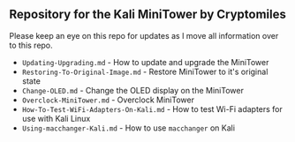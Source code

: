 ## Repository for the Kali MiniTower by Cryptomiles

Please keep an eye on this repo for updates as I move all information over to this repo.


- `Updating-Upgrading.md` - How to update and upgrade the MiniTower
- `Restoring-To-Original-Image.md` - Restore MiniTower to it's original state
- `Change-OLED.md` - Change the OLED display on the MiniTower
- `Overclock-MiniTower.md` - Overclock MiniTower
- `How-To-Test-WiFi-Adapters-On-Kali.md` - How to test Wi-Fi adapters for use with Kali Linux
- `Using-macchanger-Kali.md` - How to use `macchanger` on Kali

  
